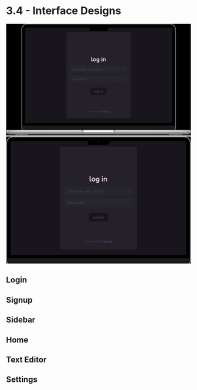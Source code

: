 # 3.4 - Interface Designs
>

<img src="./src/login.png"/>

<img src="./src/login1.png"/>

## Login

## Signup

## Sidebar

## Home

## Text Editor

## Settings
